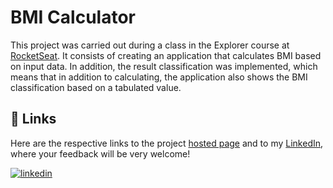 
#  BMI Calculator

This project was carried out during a class in the Explorer course at [RocketSeat](https://app.rocketseat.com.br/). It consists of creating an application that calculates BMI based on input data. In addition, the result classification was implemented, which means that in addition to calculating, the application also shows the BMI classification based on a tabulated value.


## 🔗 Links

Here are the respective links to the project [hosted page](https://gabrielzleonardo.github.io/explorer-calculadora-imc-js/) and to my [LinkedIn](https://www.linkedin.com/in/gabrielzleonardo/), where your feedback will be very welcome!

[![linkedin](https://img.shields.io/badge/linkedin-0A66C2?style=for-the-badge&logo=linkedin&logoColor=white)](https://www.linkedin.com/in/gabrielzleonardo/)
